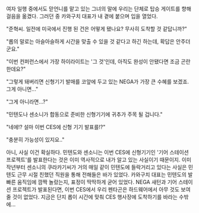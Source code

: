 여자 일행 중에서도 맏언니를 맡고 있는 그녀의 말에 우리는 단체로 탑승 게이트를 향해 걸음을 옮겼다. 
그러던 중 카와구치 대표가 내 곁에 붙으며 입을 열었다. 

"준혁씨. 일전에 미국에서 진행 된 건은 어떻게 됐나요? 무사히 도착할 것 같답니까?" 

"롭의 말로는 아슬아슬하게 시간을 맞출 수 있을 것 같다고 하긴 하는데, 확답은 안주더군요." 

"이번 컨퍼런스에서 가장 하이라이트는 '그 것'인데, 아직도 완성이 안됐다면 조금 곤란한데요?" 

"그렇게 돼버리면 신형기기 발매를 코앞에 두고 있는 NEGA가 가장 큰 수혜를 보겠죠. 그게 아니면..." 

"그게 아니라면...?" 

"민텐도나 센소니가 합동으로 준비한 신형기기에 귀추가 주목 될 겁니다." 

"네에!? 설마 이번 CES에 신형 기기 발표를!?" 

"충분히 가능성이 있지요.." 

아니, 사실 이건 확실하다. 
민텐도와 센소니는 이번 CES에 신형기기인 '기어 스테이션 프로젝트'를 발표한다는 것은 이미 역사적으로 내가 알고 있는 사실이기 때문이지. 
이미 작년부터 센소니의 쿠라카기씨가 거의 매일 같이 민텐도에 들락거리고 있다는 사실은 민텐도 근무 시절 친했던 직원을 통해 전해들은 바가 있었다. 
카와구치 대표는 민텐도의 발 빠른 움직임에 깜짝 놀랐는지, 표정이 딱딱하게 굳어 있었다. 
NEGA 새턴과 기어 스테이션 프로젝트가 발표된다면, 이번 CES에서 우리 펜타곤은 하드웨어에서 아무 것도 보여줄 것이 없었다. 
지금은 단지 롭이 시간에 맞춰 CES 행사장에 도착하기를 바라는 수밖에... 